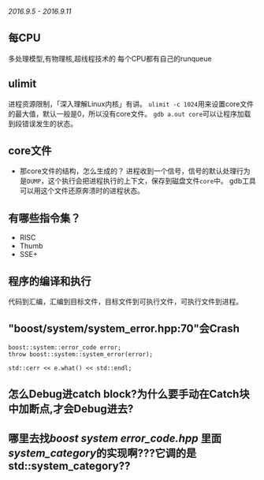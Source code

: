 *2016.9.5 - 2016.9.11*

## 每CPU
多处理模型,有物理核,超线程技术的
每个CPU都有自己的runqueue

## ulimit
进程资源限制，「深入理解Linux内核」有讲。
`ulimit -c 1024`用来设置core文件的最大值，默认一般是0，所以没有core文件。
`gdb a.out core`可以让程序加载到段错误发生的状态。

## core文件
- 那core文件的结构，怎么生成的？
进程收到一个信号，信号的默认处理行为是`DUMP`，这个执行会把进程执行的上下文，保存到磁盘文件`core`中。
gdb工具可以用这个文件还原奔溃时的进程状态。

## 有哪些指令集？
- RISC
- Thumb
- SSE+

## 程序的编译和执行 
代码到汇编，汇编到目标文件，目标文件到可执行文件，可执行文件到进程。

## "boost/system/system_error.hpp:70"会Crash
```
boost::system::error_code error;
throw boost::system::system_error(error);

std::cerr << e.what() << std::endl;
```

## 怎么Debug进catch block?为什么要手动在Catch块中加断点,才会Debug进去?

## 哪里去找*boost system error_code.hpp* 里面 *system_category*的实现啊???它调的是std::system_category??

